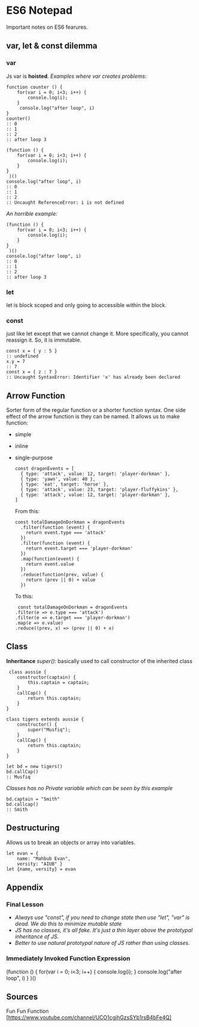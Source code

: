 # ES6 Notepad
Important notes on ES6 fearures.

## var, let & const dilemma
### var
Js var is **hoisted**. 
*Examples where var creates problems*:

	function counter () {
	    for(var i = 0; i<3; i++) {
	        console.log(i); 
	    }
	     console.log("after loop", i)
	}
	counter()
	:: 0
	:: 1
	:: 2
	:: after loop 3
	
	(function () {
	    for(var i = 0; i<3; i++) {
	        console.log(i); 
	    }
	}
	 )()
	console.log("after loop", i)
	:: 0
	:: 1
	:: 2
	:: Uncaught ReferenceError: i is not defined

*An horrible example:*
    
    (function () {
        for(var i = 0; i<3; i++) {
            console.log(i); 
        }
    }
     )()
    console.log("after loop", i)
    :: 0
    :: 1
    :: 2
    :: after loop 3

### let
let is block scoped and only going to accessible within the block.

### const
just like let except that we cannot change it. More specifically, you cannot reassign it. So, it is immutable.

	const x = { y : 5 }
	:: undefined
	x.y = 7
	:: 7
	const x = { z : 7 }
	:: Uncaught SyntaxError: Identifier 'x' has already been declared

## Arrow Function 
Sorter form of the regular function or a shorter function syntax. One side effect of the arrow function is they can be named.
It allows us to make function:
- simple 
- inline
- single-purpose

      const dragonEvents = [
        { type: 'attack', value: 12, target: 'player-dorkman' },
        { type: 'yawn', value: 40 },
        { type: 'eat', target: 'horse' },
        { type: 'attack', value: 23, target: 'player-fluffykins' },
        { type: 'attack', value: 12, target: 'player-dorkman' },
      ]

  From this:
      
      const totalDamageOnDorkman = dragonEvents
        .filter(function (event) {
          return event.type === 'attack'
        })
        .filter(function (event) {
          return event.target === 'player-dorkman'
        })
        .map(function(event) {
          return event.value
        })
        .reduce(function(prev, value) {
          return (prev || 0) + value
        })
  
    To this:
  
       const totalDamageOnDorkman = dragonEvents
      .filter(e => e.type === 'attack')
      .filter(e => e.target === 'player-dorkman')
      .map(e => e.value)
      .reduce((prev, x) => (prev || 0) + x)
  
## Class

**Inheritance**
*super():* basically used to call constructor of the inherited class

     class aussie {
        constructor(captain) {
            this.captain = captain; 
        }
        callCap() { 
            return this.captain;
        }
    }
    
    class tigers extends aussie {
        constructor() {
            super("Musfiq"); 
        }
        callCap() { 
            return this.captain;
        }
    }
    
    let bd = new tigers()
    bd.callCap()
    :: Musfiq

*Classes has no Private variable which can be seen by this example*
    
    bd.captain = "Smith"
    bd.callcap()
    :: Smith


## Destructuring
Allows us to break an objects or array into variables.

    let evan = {
        name: "Mahbub Evan",
        versity: "AIUB" }
    let {name, versity} = evan


## Appendix

### Final Lesson
- *Always use "const", if you need to change state then use "let", "var" is dead. We do this to minimize mutable state* 
- *JS has no classes, it's all fake. It's just a thin layer above the prototypal inheritance of JS.*
- *Better to use natural prototypal nature of JS rather than using classes.* 

### Immediately Invoked Function Expression

(function  () {
        for(var i = 0; i<3; i++) {
            console.log(i); 
        }
         console.log("after loop", i)
    }
)()

## Sources 

Fun Fun Function [https://www.youtube.com/channel/UCO1cgjhGzsSYb1rsB4bFe4Q]





